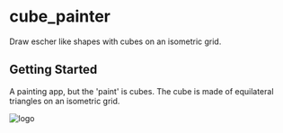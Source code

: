 # cube_painter

Draw escher like shapes with cubes on an isometric grid.

## Getting Started

A painting app, but the 'paint' is cubes. The cube is made of equilateral triangles on an isometric
grid.

![logo](https://github.com/paulsump/cube_painter/blob/98a52da01cb1108a178e1a22b418b98a05f2c382/android/app/src/main/res/mipmap-hdpi/ic_launcher.png)
